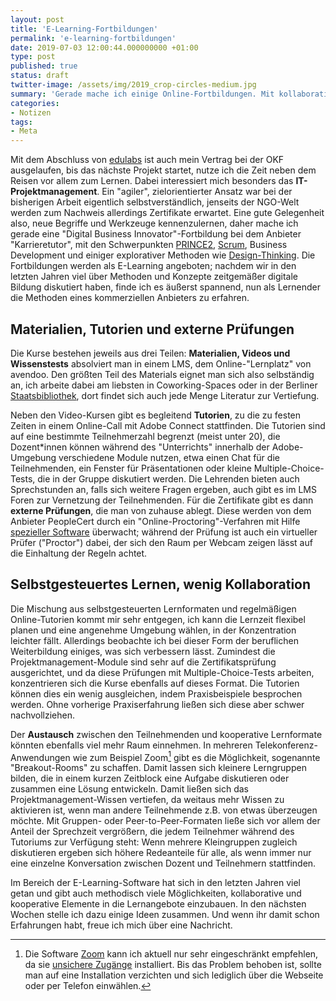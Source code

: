 ```yaml
---
layout: post
title: 'E-Learning-Fortbildungen'
permalink: 'e-learning-fortbildungen'
date: 2019-07-03 12:00:44.000000000 +01:00
type: post
published: true
status: draft
twitter-image: /assets/img/2019_crop-circles-medium.jpg
summary: 'Gerade mache ich einige Online-Fortbildungen. Mit kollaborativen Lernformaten wäre die Wirkung beim E-Learning deutlich höher. '
categories:
- Notizen
tags:
- Meta
---
```

Mit dem Abschluss von [edulabs](https://www.edulabs.de/blog/) ist auch mein Vertrag bei der OKF ausgelaufen, bis das nächste Projekt startet, nutze ich die Zeit neben dem Reisen vor allem zum Lernen. Dabei interessiert mich besonders das **IT-Projektmanagement**. Ein "agiler", zielorientierter Ansatz war bei der bisherigen Arbeit eigentlich selbstverständlich, jenseits der NGO-Welt werden zum Nachweis allerdings Zertifikate erwartet. Eine gute Gelegenheit also, neue Begriffe und Werkzeuge kennenzulernen, daher mache ich gerade eine "Digital Business Innovator"-Fortbildung bei dem Anbieter "Karrieretutor", mit den Schwerpunkten [PRINCE2](https://de.wikipedia.org/wiki/PRINCE2), [Scrum](https://de.wikipedia.org/wiki/Scrum), Business Development und einiger explorativer Methoden wie [Design-Thinking](https://de.wikipedia.org/wiki/Design_Thinking). Die Fortbildungen werden als E-Learning angeboten; nachdem wir in den letzten Jahren viel über Methoden und Konzepte zeitgemäßer digitale Bildung diskutiert haben, finde ich es äußerst spannend, nun als Lernender die Methoden eines kommerziellen Anbieters zu erfahren.

<!--more-->

## Materialien, Tutorien und externe Prüfungen
Die Kurse bestehen jeweils aus drei Teilen: **Materialien, Videos und Wissenstests** absolviert man in einem LMS, dem Online-"Lernplatz" von avendoo. Den größten Teil des Materials eignet man sich also selbständig an, ich arbeite dabei am liebsten in Coworking-Spaces oder in der Berliner [Staatsbibliothek](https://youtu.be/qXUq21fvWZE), dort findet sich auch jede Menge Literatur zur Vertiefung.

Neben den Video-Kursen gibt es begleitend **Tutorien**, zu die zu festen Zeiten in einem Online-Call mit Adobe Connect stattfinden. Die Tutorien sind auf eine bestimmte Teilnehmerzahl begrenzt (meist unter 20), die Dozent*innen können während des "Unterrichts" innerhalb der Adobe-Umgebung verschiedene Module nutzen, etwa einen Chat für die Teilnehmenden, ein Fenster für Präsentationen oder kleine Multiple-Choice-Tests, die in der Gruppe diskutiert werden. Die Lehrenden bieten auch Sprechstunden an, falls sich weitere Fragen ergeben, auch gibt es im LMS Foren zur Vernetzung der Teilnehmenden. Für die Zertifikate gibt es dann **externe Prüfungen**, die man von zuhause ablegt. Diese werden von dem Anbieter PeopleCert durch ein "Online-Proctoring"-Verfahren mit Hilfe [spezieller Software](https://www.peoplecert.org/Candidates/exams-peoplecert-online-proctoring-mac) überwacht; während der Prüfung ist auch ein virtueller Prüfer ("Proctor") dabei, der sich den Raum per Webcam zeigen lässt auf die Einhaltung der Regeln achtet.

## Selbstgesteuertes Lernen, wenig Kollaboration
Die Mischung aus selbstgesteuerten Lernformaten und regelmäßigen Online-Tutorien kommt mir sehr entgegen, ich kann die Lernzeit flexibel planen und eine angenehme Umgebung wählen, in der Konzentration leichter fällt. Allerdings beobachte ich bei dieser Form der beruflichen Weiterbildung einiges, was sich verbessern lässt. Zumindest die Projektmanagement-Module sind sehr auf die Zertifikatsprüfung ausgerichtet, und da diese Prüfungen mit Multiple-Choice-Tests arbeiten, konzentrieren sich die Kurse ebenfalls auf dieses Format. Die Tutorien können dies ein wenig ausgleichen, indem Praxisbeispiele besprochen werden. Ohne vorherige Praxiserfahrung ließen sich diese aber schwer nachvollziehen.

Der **Austausch** zwischen den Teilnehmenden und kooperative Lernformate könnten ebenfalls viel mehr Raum einnehmen. In mehreren Telekonferenz-Anwendungen wie zum Beispiel Zoom[^1] gibt es die Möglichkeit, sogenannte "Breakout-Rooms" zu schaffen. Damit lassen sich kleinere Lerngruppen bilden, die in einem kurzen Zeitblock eine Aufgabe diskutieren oder zusammen eine Lösung entwickeln. Damit ließen sich das Projektmanagement-Wissen vertiefen, da weitaus mehr Wissen zu aktivieren ist, wenn man andere Teilnehmende z.B. von etwas überzeugen möchte. Mit Gruppen- oder Peer-to-Peer-Formaten ließe sich vor allem der Anteil der Sprechzeit vergrößern, die jedem Teilnehmer während des Tutoriums zur Verfügung steht: Wenn mehrere Kleingruppen zugleich diskutieren ergeben sich höhere Redeanteile für alle, als wenn immer nur eine einzelne Konversation zwischen Dozent und Teilnehmern stattfinden.

[^1]: Die Software [Zoom](https://zoom.us/de-de/zoomrooms/software.html) kann ich aktuell nur sehr eingeschränkt empfehlen, da sie [unsichere Zugänge](https://news.ycombinator.com/item?id=20387298) installiert. Bis das Problem behoben ist, sollte man auf eine Installation verzichten und sich lediglich über die Webseite oder per Telefon einwählen.

Im Bereich der E-Learning-Software hat sich in den letzten Jahren viel getan und gibt auch methodisch viele Möglichkeiten, kollaborative und kooperative Elemente in die Lernangebote einzubauen. In den nächsten Wochen stelle ich dazu einige Ideen zusammen. Und wenn ihr damit schon Erfahrungen habt, freue ich mich über eine Nachricht.
